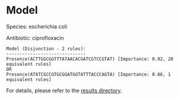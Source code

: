 
# Model

Species: escherichia coli

Antibiotic: ciprofloxacin

```
Model (Disjunction - 2 rules):
------------------------------
Presence(ACTTGGCGGTTTATAACACGATCGTCCGTAT) [Importance: 0.92, 20 equivalent rules]
OR
Presence(ATATCGCCGTGCGGATGGTATTTACCCAGTA) [Importance: 0.86, 1 equivalent rules]

```

For details, please refer to the [results directory](../../../../../results/scm_b/escherichia%20coli/ciprofloxacin/repeat_7/).

